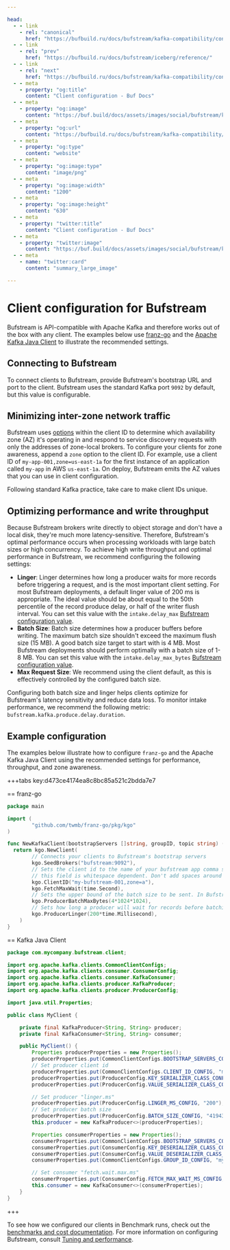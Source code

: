 ```yaml
---

head:
  - - link
    - rel: "canonical"
      href: "https://bufbuild.ru/docs/bufstream/kafka-compatibility/configure-clients/"
  - - link
    - rel: "prev"
      href: "https://bufbuild.ru/docs/bufstream/iceberg/reference/"
  - - link
    - rel: "next"
      href: "https://bufbuild.ru/docs/bufstream/kafka-compatibility/conformance/"
  - - meta
    - property: "og:title"
      content: "Client configuration - Buf Docs"
  - - meta
    - property: "og:image"
      content: "https://buf.build/docs/assets/images/social/bufstream/kafka-compatibility/configure-clients.png"
  - - meta
    - property: "og:url"
      content: "https://bufbuild.ru/docs/bufstream/kafka-compatibility/configure-clients/"
  - - meta
    - property: "og:type"
      content: "website"
  - - meta
    - property: "og:image:type"
      content: "image/png"
  - - meta
    - property: "og:image:width"
      content: "1200"
  - - meta
    - property: "og:image:height"
      content: "630"
  - - meta
    - property: "twitter:title"
      content: "Client configuration - Buf Docs"
  - - meta
    - property: "twitter:image"
      content: "https://buf.build/docs/assets/images/social/bufstream/kafka-compatibility/configure-clients.png"
  - - meta
    - name: "twitter:card"
      content: "summary_large_image"

---
```


# Client configuration for Bufstream

Bufstream is API-compatible with Apache Kafka and therefore works out of the box with any client. The examples below use [franz-go](https://github.com/twmb/franz-go/tree/master) and the [Apache Kafka Java Client](https://github.com/apache/kafka/tree/trunk/clients/src/main/java/org/apache/kafka/clients) to illustrate the recommended settings.

## Connecting to Bufstream

To connect clients to Bufstream, provide Bufstream's bootstrap URL and port to the client. Bufstream uses the standard Kafka port `9092` by default, but this value is configurable.

## Minimizing inter-zone network traffic

Bufstream uses [options](../../reference/configuration/client-id-options/) within the client ID to determine which availability zone (AZ) it's operating in and respond to service discovery requests with only the addresses of zone-local brokers. To configure your clients for zone awareness, append a `zone` option to the client ID. For example, use a client ID of `my-app-001,zone=us-east-1a` for the first instance of an application called `my-app` in AWS `us-east-1a`. On deploy, Bufstream emits the AZ values that you can use in client configuration.

Following standard Kafka practice, take care to make client IDs unique.

## Optimizing performance and write throughput

Because Bufstream brokers write directly to object storage and don't have a local disk, they're much more latency-sensitive. Therefore, Bufstream's optimal performance occurs when processing workloads with large batch sizes or high concurrency. To achieve high write throughput and optimal performance in Bufstream, we recommend configuring the following settings:

- **Linger**: Linger determines how long a producer waits for more records before triggering a request, and is the most important client setting. For most Bufstream deployments, a default linger value of 200 ms is appropriate. The ideal value should be about equal to the 50th percentile of the record produce delay, or half of the writer flush interval. You can set this value with the `intake.delay_max` [Bufstream configuration value](/docs/bufstream/reference/configuration/bufstream-yaml/#buf.bufstream.config.v1alpha1.IntakeConfig).
- **Batch Size**: Batch size determines how a producer buffers before writing. The maximum batch size shouldn't exceed the maximum flush size (15 MB). A good batch size target to start with is 4 MB. Most Bufstream deployments should perform optimally with a batch size of 1-8 MB. You can set this value with the `intake.delay_max_bytes` [Bufstream configuration value](/docs/bufstream/reference/configuration/bufstream-yaml/#buf.bufstream.config.v1alpha1.IntakeConfig).
- **Max Request Size**: We recommend using the client default, as this is effectively controlled by the configured batch size.

Configuring both batch size and linger helps clients optimize for Bufstream's latency sensitivity and reduce data loss. To monitor intake performance, we recommend the following metric: `bufstream.kafka.produce.delay.duration`.

## Example configuration

The examples below illustrate how to configure `franz-go` and the Apache Kafka Java Client using the recommended settings for performance, throughput, and zone awareness.

+++tabs key:d473ce4174ea8c8bc85a521c2bdda7e7

== franz-go

```go
package main

import (
        "github.com/twmb/franz-go/pkg/kgo"
)

func NewKafkaClient(bootstrapServers []string, groupID, topic string) (*kgo.Client, error) {
  return kgo.NewClient(
        // Connects your clients to Bufstream's bootstrap servers
        kgo.SeedBrokers("bufstream:9092"),
        // Sets the client id to the name of your bufstream app comma separated from the availability zone.
        // this field is whitespace dependent. Don't add spaces around the comma or equal sign.
        kgo.ClientID("my-bufstream-001,zone=a"),
        kgo.FetchMaxWait(time.Second),
        // Sets the upper bound of the batch size to be sent. In Bufstream, this shouldn't exceed the max flush rate of 15 MB.
        kgo.ProducerBatchMaxBytes(4*1024*1024),
        // Sets how long a producer will wait for records before batching them into a request.
        kgo.ProducerLinger(200*time.Millisecond),
    )
}
```

== Kafka Java Client

```java
package com.mycompany.bufstream.client;

import org.apache.kafka.clients.CommonClientConfigs;
import org.apache.kafka.clients.consumer.ConsumerConfig;
import org.apache.kafka.clients.consumer.KafkaConsumer;
import org.apache.kafka.clients.producer.KafkaProducer;
import org.apache.kafka.clients.producer.ProducerConfig;

import java.util.Properties;

public class MyClient {

    private final KafkaProducer<String, String> producer;
    private final KafkaConsumer<String, String> consumer;

    public MyClient() {
        Properties producerProperties = new Properties();
        producerProperties.put(CommonClientConfigs.BOOTSTRAP_SERVERS_CONFIG, "bufstream:9092");
        // Set producer client id
        producerProperties.put(CommonClientConfigs.CLIENT_ID_CONFIG, "my-bufstream-001,zone=a");
        producerProperties.put(ProducerConfig.KEY_SERIALIZER_CLASS_CONFIG, "org.apache.kafka.common.serialization.StringSerializer");
        producerProperties.put(ProducerConfig.VALUE_SERIALIZER_CLASS_CONFIG, "org.apache.kafka.common.serialization.StringSerializer");

        // Set producer "linger.ms"
        producerProperties.put(ProducerConfig.LINGER_MS_CONFIG, "200"); // 200 ms
        // Set producer batch size
        producerProperties.put(ProducerConfig.BATCH_SIZE_CONFIG, "4194304"); // 4*1024*1024
        this.producer = new KafkaProducer<>(producerProperties);

        Properties consumerProperties = new Properties();
        consumerProperties.put(CommonClientConfigs.BOOTSTRAP_SERVERS_CONFIG, "bufstream:9092");
        consumerProperties.put(ConsumerConfig.KEY_DESERIALIZER_CLASS_CONFIG, "org.apache.kafka.common.serialization.StringDeserializer");
        consumerProperties.put(ConsumerConfig.VALUE_DESERIALIZER_CLASS_CONFIG, "org.apache.kafka.common.serialization.StringDeserializer");
        consumerProperties.put(CommonClientConfigs.GROUP_ID_CONFIG, "my-group");

        // Set consumer "fetch.wait.max.ms"
        consumerProperties.put(ConsumerConfig.FETCH_MAX_WAIT_MS_CONFIG, "1000"); // 1 second
        this.consumer = new KafkaConsumer<>(consumerProperties);
    }
}
```

+++

To see how we configured our clients in Benchmark runs, check out the [benchmarks and cost documentation](../../cost/). For more information on configuring Bufstream, consult [Tuning and performance](../../deployment/tuning-performance/).
